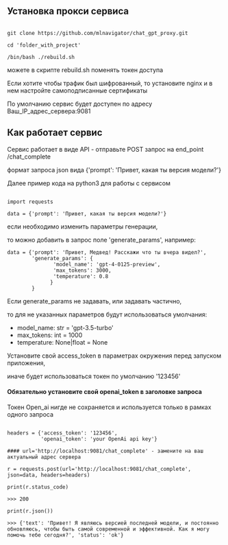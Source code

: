 ## Установка прокси сервиса

```commandline

git clone https://github.com/mlnavigator/chat_gpt_proxy.git

cd 'folder_with_project'

/bin/bash ./rebuild.sh
```
можете в скрипте rebuild.sh поменять токен доступа

Если хотите чтобы трафик был шифрованный, то установите nginx и в нем настройте самоподписанные сертификаты

По умолчанию сервис будет доступен по адресу Ваш_IP_адрес_сервера:9081


## Как работает сервис

Сервис работает в виде API - отправьте POST запрос на end_point /chat_complete

формат запроса json вида {'prompt': 'Привет, какая ты версия модели?'}

Далее пример кода на python3 для работы с сервисом

```

import requests

data = {'prompt': 'Привет, какая ты версия модели?'}

```


если необходимо изменить параметры генерации,

то можно добавить в запрос поле 'generate_params', например:

```
data = {'prompt': 'Привет, Медвед! Расскажи что ты вчера видел?',
        'generate_params': {
               'model_name': 'gpt-4-0125-preview',
               'max_tokens': 3000,
               'temperature': 0.8
              }
        }
```

Если generate_params не задавать, или задавать частично,

то для не указанных параметров будут использоваться умолчания:

- model_name: str = 'gpt-3.5-turbo'
- max_tokens: int = 1000
- temperature: None|float = None


Установите свой access_token в параметрах окружения перед запуском приложения,

иначе будет использоваться токен по умолчанию '123456'

#### Обязательно установите свой openai_token в заголовке запроса
Токен Open_ai нигде не сохраняется и используется только в рамках одного запроса

```

headers = {'access_token': '123456',
           'openai_token': 'your OpenAi api key'}
           
#### url='http://localhost:9081/chat_complete' - замените на ваш актуальный адрес сервера

r = requests.post(url='http://localhost:9081/chat_complete', json=data, headers=headers)

print(r.status_code)

>>> 200

print(r.json())

>>> {'text': 'Привет! Я являюсь версией последней модели, и постоянно обновляюсь, чтобы быть самой современной и эффективной. Как я могу помочь тебе сегодня?', 'status': 'ok'}

```
